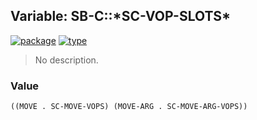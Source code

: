 ## Variable: SB-C::\*SC-VOP-SLOTS\*
[![package](https://img.shields.io/badge/Package-SB--C-5f9ea0.svg?style=social&colorA=999999)](../) [![type](https://img.shields.io/badge/Type-Variable-5f9ea0.svg?style=social&colorA=999999)](../#variable) 

> No description.

### Value
```
((MOVE . SC-MOVE-VOPS) (MOVE-ARG . SC-MOVE-ARG-VOPS))
```

